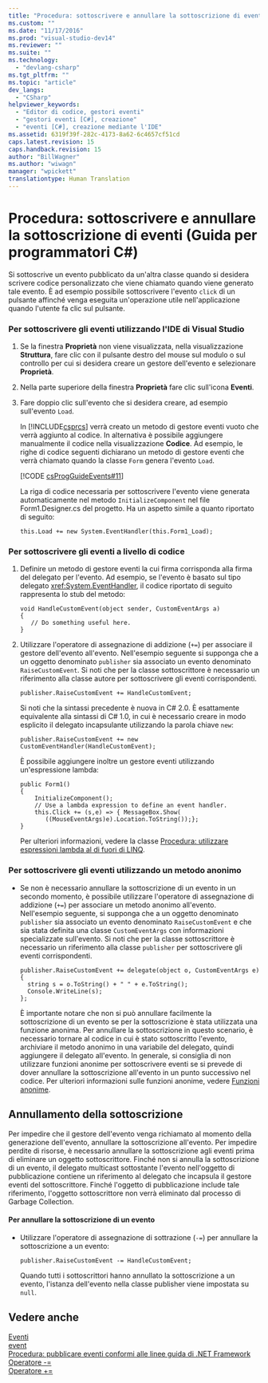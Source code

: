 ```yaml
---
title: "Procedura: sottoscrivere e annullare la sottoscrizione di eventi (Guida per programmatori C#) | Microsoft Docs"
ms.custom: ""
ms.date: "11/17/2016"
ms.prod: "visual-studio-dev14"
ms.reviewer: ""
ms.suite: ""
ms.technology: 
  - "devlang-csharp"
ms.tgt_pltfrm: ""
ms.topic: "article"
dev_langs: 
  - "CSharp"
helpviewer_keywords: 
  - "Editor di codice, gestori eventi"
  - "gestori eventi [C#], creazione"
  - "eventi [C#], creazione mediante l'IDE"
ms.assetid: 6319f39f-282c-4173-8a62-6c4657cf51cd
caps.latest.revision: 15
caps.handback.revision: 15
author: "BillWagner"
ms.author: "wiwagn"
manager: "wpickett"
translationtype: Human Translation
---
```

# Procedura: sottoscrivere e annullare la sottoscrizione di eventi (Guida per programmatori C#)
Si sottoscrive un evento pubblicato da un'altra classe quando si desidera scrivere codice personalizzato che viene chiamato quando viene generato tale evento.  È ad esempio possibile sottoscrivere l'evento `click` di un pulsante affinché venga eseguita un'operazione utile nell'applicazione quando l'utente fa clic sul pulsante.  
  
### Per sottoscrivere gli eventi utilizzando l'IDE di Visual Studio  
  
1.  Se la finestra **Proprietà** non viene visualizzata, nella visualizzazione **Struttura**, fare clic con il pulsante destro del mouse sul modulo o sul controllo per cui si desidera creare un gestore dell'evento e selezionare **Proprietà**.  
  
2.  Nella parte superiore della finestra **Proprietà** fare clic sull'icona **Eventi**.  
  
3.  Fare doppio clic sull'evento che si desidera creare, ad esempio sull'evento `Load`.  
  
     In [!INCLUDE[csprcs](../../../csharp/includes/csprcs_md.md)] verrà creato un metodo di gestore eventi vuoto che verrà aggiunto al codice.  In alternativa è possibile aggiungere manualmente il codice nella visualizzazione **Codice**.  Ad esempio, le righe di codice seguenti dichiarano un metodo di gestore eventi che verrà chiamato quando la classe `Form` genera l'evento `Load`.  
  
     [!CODE [csProgGuideEvents#11](../CodeSnippet/VS_Snippets_VBCSharp/csProgGuideEvents#11)]  
  
     La riga di codice necessaria per sottoscrivere l'evento viene generata automaticamente nel metodo `InitializeComponent` nel file Form1.Designer.cs del progetto.  Ha un aspetto simile a quanto riportato di seguito:  
  
    ```  
    this.Load += new System.EventHandler(this.Form1_Load);  
    ```  
  
### Per sottoscrivere gli eventi a livello di codice  
  
1.  Definire un metodo di gestore eventi la cui firma corrisponda alla firma del delegato per l'evento.  Ad esempio, se l'evento è basato sul tipo delegato <xref:System.EventHandler>, il codice riportato di seguito rappresenta lo stub del metodo:  
  
    ```  
    void HandleCustomEvent(object sender, CustomEventArgs a)  
    {  
       // Do something useful here.  
    }  
    ```  
  
2.  Utilizzare l'operatore di assegnazione di addizione \(`+=`\) per associare il gestore dell'evento all'evento.  Nell'esempio seguente si supponga che a un oggetto denominato `publisher` sia associato un evento denominato `RaiseCustomEvent`.  Si noti che per la classe sottoscrittore è necessario un riferimento alla classe autore per sottoscrivere gli eventi corrispondenti.  
  
    ```  
    publisher.RaiseCustomEvent += HandleCustomEvent;  
    ```  
  
     Si noti che la sintassi precedente è nuova in C\# 2.0.  È esattamente equivalente alla sintassi di C\# 1.0, in cui è necessario creare in modo esplicito il delegato incapsulante utilizzando la parola chiave `new`:  
  
    ```  
    publisher.RaiseCustomEvent += new CustomEventHandler(HandleCustomEvent);  
    ```  
  
     È possibile aggiungere inoltre un gestore eventi utilizzando un'espressione lambda:  
  
    ```  
    public Form1()  
    {  
        InitializeComponent();  
        // Use a lambda expression to define an event handler.  
        this.Click += (s,e) => { MessageBox.Show(  
           ((MouseEventArgs)e).Location.ToString());};  
    }  
    ```  
  
     Per ulteriori informazioni, vedere la classe [Procedura: utilizzare espressioni lambda al di fuori di LINQ](../../../csharp/programming-guide/statements-expressions-operators/how-to-use-lambda-expressions-outside-linq.md).  
  
### Per sottoscrivere gli eventi utilizzando un metodo anonimo  
  
-   Se non è necessario annullare la sottoscrizione di un evento in un secondo momento, è possibile utilizzare l'operatore di assegnazione di addizione \(`+=`\) per associare un metodo anonimo all'evento.  Nell'esempio seguente, si supponga che a un oggetto denominato `publisher` sia associato un evento denominato `RaiseCustomEvent`  e che sia stata definita una classe `CustomEventArgs` con informazioni specializzate sull'evento.  Si noti che per la classe sottoscrittore è necessario un riferimento alla classe `publisher` per sottoscrivere gli eventi corrispondenti.  
  
    ```  
    publisher.RaiseCustomEvent += delegate(object o, CustomEventArgs e)  
    {  
      string s = o.ToString() + " " + e.ToString();  
      Console.WriteLine(s);  
    };  
    ```  
  
     È importante notare che non si può annullare facilmente la sottoscrizione di un evento se per la sottoscrizione è stata utilizzata una funzione anonima.  Per annullare la sottoscrizione in questo scenario, è necessario tornare al codice in cui è stato sottoscritto l'evento, archiviare il metodo anonimo in una variabile del delegato, quindi aggiungere il delegato all'evento.  In generale, si consiglia di non utilizzare funzioni anonime per sottoscrivere eventi se si prevede di dover annullare la sottoscrizione all'evento in un punto successivo nel codice.  Per ulteriori informazioni sulle funzioni anonime, vedere [Funzioni anonime](../../../csharp/programming-guide/statements-expressions-operators/anonymous-functions.md).  
  
## Annullamento della sottoscrizione  
 Per impedire che il gestore dell'evento venga richiamato al momento della generazione dell'evento, annullare la sottoscrizione all'evento.  Per impedire perdite di risorse, è necessario annullare la sottoscrizione agli eventi prima di eliminare un oggetto sottoscrittore.  Finché non si annulla la sottoscrizione di un evento, il delegato multicast sottostante l'evento nell'oggetto di pubblicazione contiene un riferimento al delegato che incapsula il gestore eventi del sottoscrittore.  Finché l'oggetto di pubblicazione include tale riferimento, l'oggetto sottoscrittore non verrà eliminato dal processo di Garbage Collection.  
  
#### Per annullare la sottoscrizione di un evento  
  
-   Utilizzare l'operatore di assegnazione di sottrazione \(`-=`\) per annullare la sottoscrizione a un evento:  
  
    ```  
    publisher.RaiseCustomEvent -= HandleCustomEvent;  
    ```  
  
     Quando tutti i sottoscrittori hanno annullato la sottoscrizione a un evento, l'istanza dell'evento nella classe publisher viene impostata su `null`.  
  
## Vedere anche  
 [Eventi](../../../csharp/programming-guide/events/index.md)   
 [event](../../../csharp/language-reference/keywords/event.md)   
 [Procedura: pubblicare eventi conformi alle linee guida di .NET Framework](../../../csharp/programming-guide/events/how-to-publish-events-that-conform-to-net-framework-guidelines.md)   
 [Operatore \-\=](../../../csharp/language-reference/operators/subtraction-assignment-operator-1.md)   
 [Operatore \+\=](../../../csharp/language-reference/operators/addition-assignment-operator.md)